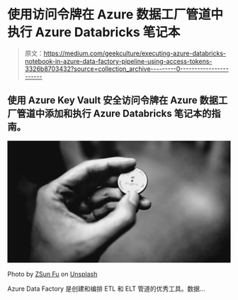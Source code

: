 # 使用访问令牌在 Azure 数据工厂管道中执行 Azure Databricks 笔记本

> 原文：<https://medium.com/geekculture/executing-azure-databricks-notebook-in-azure-data-factory-pipeline-using-access-tokens-3326b8703432?source=collection_archive---------0----------------------->

## 使用 Azure Key Vault 安全访问令牌在 Azure 数据工厂管道中添加和执行 Azure Databricks 笔记本的指南。

![](img/46a6586845a5816728379c5829ec812a.png)

Photo by [ZSun Fu](https://unsplash.com/@zisun_word) on [Unsplash](https://unsplash.com/?utm_source=medium&utm_medium=referral)

Azure Data Factory 是创建和编排 ETL 和 ELT 管道的优秀工具。数据…
